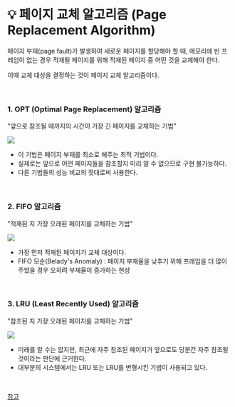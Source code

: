 # 💡 페이지 교체 알고리즘 (Page Replacement Algorithm)

페이지 부재(page fault)가 발생하여 새로운 페이지를 할당해야 할 때, 메모리에 빈 프레임이 없는 경우 적재될 페이지를 위해 적재된 페이지 중 어떤 것을 교체해야 한다.

이때 교체 대상을 결정하는 것이 페이지 교체 알고리즘이다.

<br/>

### 1. OPT (Optimal Page Replacement) 알고리즘

"앞으로 참조될 때까지의 시간이 가장 긴 페이지를 교체하는 기법"

![](https://velog.velcdn.com/images/wisdom-one/post/22456e26-73f0-4263-8160-d270effae3ed/image.png)

- 이 기법은 페이지 부재를 최소로 해주는 최적 기법이다.
- 실제로는 앞으로 어떤 페이지들을 참조할지 미리 알 수 없으므로 구현 불가능하다.
- 다른 기법들의 성능 비교의 잣대로써 사용한다.

<br/>

### 2. FIFO 알고리즘

"적재된 지 가장 오래된 페이지를 교체하는 기법"

![](https://velog.velcdn.com/images/wisdom-one/post/2d14d21f-1438-405f-ae91-ef7d78567918/image.png)

- 가장 먼저 적재된 페이지가 교체 대상이다.
- FIFO 모순(Belady's Anomaly) : 페이지 부재율을 낮추기 위해 프레임을 더 많이 주었을 경우 오히려 부재율이 증가하는 현상

<br/>

### 3. LRU (Least Recently Used) 알고리즘

"참조된 지 가장 오래된 페이지를 교체하는 기법"

![](https://velog.velcdn.com/images/wisdom-one/post/efb85562-7bc4-4517-9cef-350ff9d670e3/image.png)

- 미래를 알 수는 없지만, 최근에 자주 참조된 페이지가 앞으로도 당분간 자주 참조될 것이라는 판단에 근거한다.
- 대부분의 시스템에서는 LRU 또는 LRU를 변형시킨 기법이 사용되고 있다.

<br/>


[참고](https://github.com/gyoogle/tech-interview-for-developer/blob/master/Computer%20Science/Operating%20System/Page%20Replacement%20Algorithm.md)
